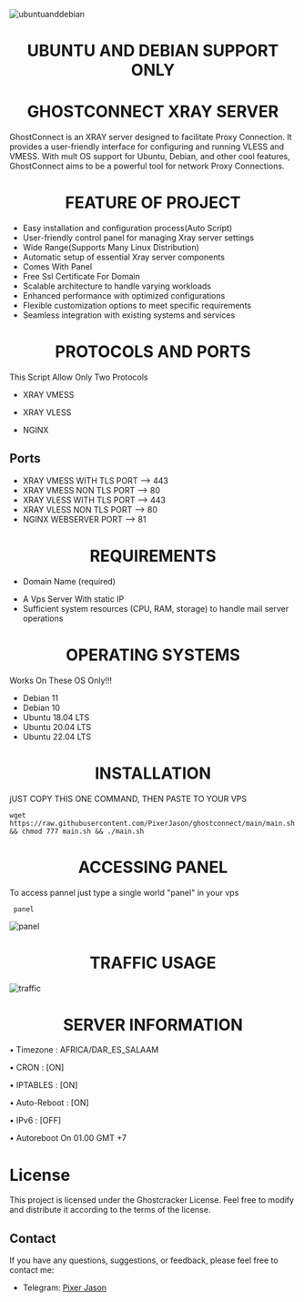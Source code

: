 ![ubuntuanddebian](https://github.com/PixerJason/ghostconnect/assets/109621806/a7b27c79-a1b6-4f97-96af-3c849db46e69)

# <div align="center">UBUNTU AND DEBIAN SUPPORT ONLY</div>


# <div align="center">GHOSTCONNECT XRAY SERVER</div>

GhostConnect is an XRAY server designed to facilitate Proxy Connection. It provides a user-friendly interface for configuring and running VLESS and VMESS. With mult OS support for Ubuntu, Debian, and other cool features, GhostConnect aims to be a powerful tool for network Proxy Connections.

# <div align="center">FEATURE OF PROJECT</div>

- Easy installation and configuration process(Auto Script)
- User-friendly control panel for managing Xray server settings
- Wide Range(Supports Many Linux Distribution)
- Automatic setup of essential Xray server components
- Comes With Panel
- Free Ssl Certificate For Domain
- Scalable architecture to handle varying workloads
- Enhanced performance with optimized configurations
- Flexible customization options to meet specific requirements
- Seamless integration with existing systems and services

# <div align="center">PROTOCOLS AND PORTS</div>
This Script Allow Only Two Protocols

- XRAY VMESS

- XRAY VLESS

- NGINX 

## Ports
* XRAY VMESS WITH TLS PORT --> 443
* XRAY VMESS NON TLS PORT  --> 80 
* XRAY VLESS WITH TLS PORT --> 443
* XRAY VLESS NON TLS PORT  --> 80
* NGINX WEBSERVER PORT     --> 81

# <div align="center">REQUIREMENTS</div>
* Domain Name (required)
- A Vps Server With static IP
- Sufficient system resources (CPU, RAM, storage) to handle mail server operations

# <div align="center">OPERATING SYSTEMS</div>
Works On These OS Only!!!
- Debian 11
- Debian 10
- Ubuntu 18.04 LTS
- Ubuntu 20.04 LTS
- Ubuntu 22.04 LTS

# <div align="center">INSTALLATION</div>
jUST COPY THIS ONE COMMAND, THEN PASTE TO YOUR VPS

    wget https://raw.githubusercontent.com/PixerJason/ghostconnect/main/main.sh && chmod 777 main.sh && ./main.sh

# <div align="center">ACCESSING PANEL</div>
To access pannel just type a single world "panel" in your vps

     panel
     
![panel](https://github.com/PixerJason/ghostconnect/assets/109621806/baf70ade-306f-42ef-ab44-c2a91457ab6a)


# <div align="center">TRAFFIC USAGE</div>

![traffic](https://github.com/PixerJason/ghostconnect/assets/109621806/633140c9-db5a-4f8f-90e8-fd27bfd9e567)


# <div align="center">SERVER INFORMATION</div>

• Timezone                : AFRICA/DAR_ES_SALAAM

• CRON                  : [ON]

• IPTABLES                : [ON]

• Auto-Reboot             : [ON]

• IPv6                    : [OFF]

• Autoreboot On 01.00 GMT +7
 
 
 # License

This project is licensed under the Ghostcracker License. Feel free to modify and distribute it according to the terms of the license.

## Contact

If you have any questions, suggestions, or feedback, please feel free to contact me:

- Telegram: [Pixer Jason](https://t.me/PixerJason)
   







